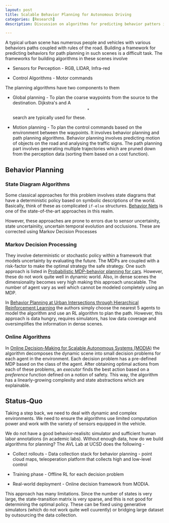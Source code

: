 ```yaml
---
layout: post
title: Scalable Behavior Planning for Autonomous Driving
categories: [Research]
description: Discussion on algorithms for predicting behavior patters in dense urban scenes.

---
```


A typical urban scene has numerous people and vehicles with various behaviors paths coupled with rules of the road. Building a framework for predicting behaviors for path planning in such scenes is a difficult task. The frameworks for building algorithms in these scenes involve

- Sensors for Perception - RGB, LIDAR, Infra-red

- Control Algorithms - Motor commands

The planning algorithms have two components to them 

- Global planning - To plan the coarse waypoints from the source to the destination. Dijkstra's and A$$^*$$ search are typically used for these.

- Motion planning - To plan the control commands based on the environment between the waypoints. It involves behavior planning and path planning algorithms. Behavior planning involves predicting motion of objects on the road and analysing the traffic signs.  The path planning part involves generating multiple trajectories which are pruned down from the perception data (sorting them based on a cost function). 

## Behavior Planning

### State Diagram Algorithms

Some classical approaches for this problem involves state diagrams that have a deterministic policy based on symbolic descriptions of the world. Basically, think of these as complicated `if-else` structures. [Behavior Nets](https://ieeexplore.ieee.org/document/4290200/) is one of the state-of-the-art approaches in this realm.

However, these approaches are prone to errors due to sensor uncertainity, state uncertainiity, uncertain temporal evolution and occlusions. These are corrected using Markov Decision Processes

### Markov Decision Processing

They involve deterministic or stochastic policy within a framework that models uncertainty by evaluating the future. The MDPs are coupled with a risk-factor to make the optimal strategy the safe strategy. One such approach is listed in [Probabilistic MDP-behavior planning for cars](https://ieeexplore.ieee.org/document/6082928). However, these do not work quite well in dynamic world. Also, in dense scenes the dimensionality becomes very high making this approach unscalable. The number of agent vary as well which cannot be modeled completely using an MDP.

In [Behavior Planning at Urban Intersections through Hierarchical
 Reinforcement Learning](https://arxiv.org/pdf/2011.04697) the authors simply choose the nearest $5$ agents to model the algorithm and use an RL algorithm to plan the path. However, this approach is data hungry, requires simulators, has low data coverage and oversimplifies the information in dense scenes.

### Online Algorithms

In [Online Decision-Making for Scalable Autonomous Systems (MODIA)](https://www.ijcai.org/Proceedings/2017/664) the algorithm decomposes the dynamic scene into small decision problems for each agent in the environment. Each decision problem has a pre-defined MDP based on the class of the agent. After obtaining optimal actions from each of these problems, an *executor* finds the best action based on a *preference* function defined on a notion of safety. This way, the algorithm has a linearly-growing complexity and state abstractions which are explainable.

## Status-Quo

Taking a step back, we need to deal with dynamic and complex environments. We need to ensure the algorithms use limited computation power and work with the variety of sensors equipped in the vehicle.

We do not have a good behavior-realisitc simulator and sufficient human labor annotations (in academic labs). Without enough data, how do we build algorithms for planning? The AVL Lab at UCSD does the following -

- Collect rollouts - Data collection stack for behavior planning - point cloud maps, teleoperation platform that collects high and low-level control

- Training phase - Offline RL for each decision problem

- Real-world deployment - Online decision framework from MODIA.

This approach has many limitations. Since the number of states is very large, the state-transition matrix is very sparse, and this is not good for determining the optimal policy. These can be fixed using generative simulators (which do not work quite well cuurently) or bridging large dataset by outsourcing the data collection.
